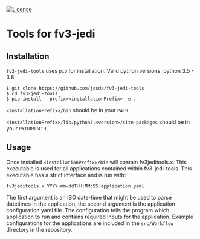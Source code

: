 [![License](https://img.shields.io/badge/License-Apache%202.0-blue.svg)](https://opensource.org/licenses/Apache-2.0)

# Tools for fv3-jedi 

## Installation
`fv3-jedi-tools` uses `pip` for installation.
Valid python versions: python 3.5 - 3.8
```
$ git clone https://github.com/jcsda/fv3-jedi-tools
$ cd fv3-jedi-tools
$ pip install --prefix=<installationPrefix> -e .
```

`<installationPrefix>/bin` should be in your `PATH`.

`<installationPrefix>/lib/python3.<version>/site-packages` should be in your `PYTHONPATH`.

## Usage

Once installed `<installationPrefix>/bin` will contain fv3jeditools.x. This executable is used for all applications contained within fv3-jedi-tools. This executable has a strict interface and is run with:

`fv3jeditools.x YYYY-mm-ddTHH:MM:SS application.yaml`

The first argument is an ISO date-time that might be used to parse datetimes in the application, the second argument is the application configuration yaml file. The configuration tells the program which application to run and contains required inputs for the application. Example configurations for the applications are included in the `src/Workflow` directory in the repository.


